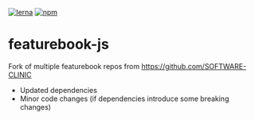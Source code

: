 [![lerna](https://img.shields.io/badge/maintained%20with-lerna-cc00ff.svg)](https://lerna.js.org/)
[![npm](https://img.shields.io/npm/dw/@jkroepke/featurebook)](https://www.npmjs.com/package/@jkroepke/featurebook)

# featurebook-js

Fork of multiple featurebook repos from https://github.com/SOFTWARE-CLINIC
* Updated dependencies
* Minor code changes (if dependencies introduce some breaking changes)
